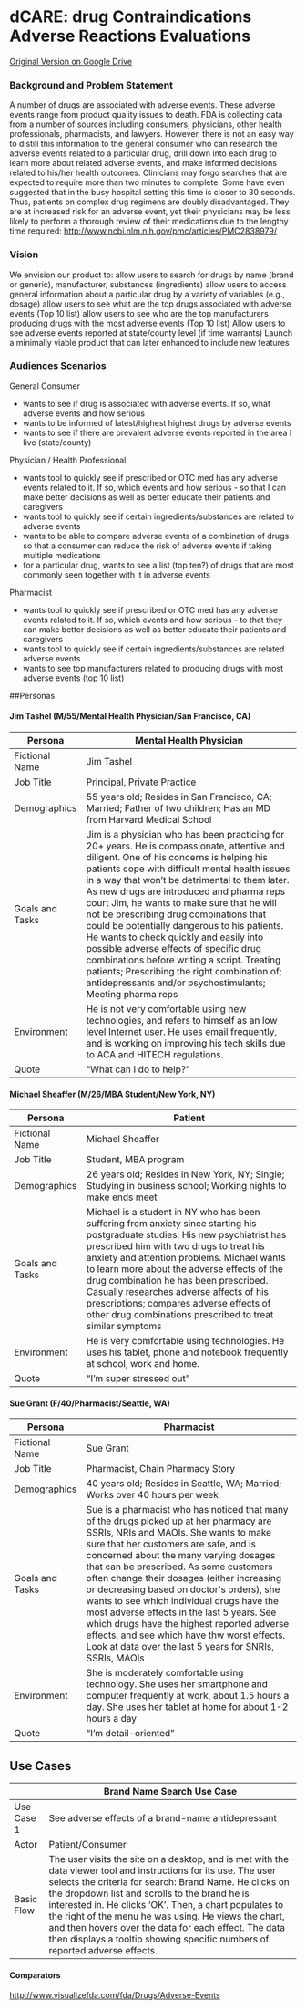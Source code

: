 # dCARE: drug Contraindications Adverse Reactions Evaluations
[Original Version on Google Drive](https://docs.google.com/document/d/11pnSJxqw-JNx2jYmWZJdVtUb0cXUE3tsB6qXkKOH60k/edit?usp=sharing) 

### Background and Problem Statement
A number of drugs are associated with adverse events. These adverse events range from product quality issues to death.
FDA is collecting data from a number of sources including consumers, physicians, other health professionals, pharmacists, and lawyers. 
However, there is not an easy way to distill this information to the general consumer who can research the adverse events related to a particular drug, drill down into each drug to learn more about related adverse events, and make informed decisions related to his/her health outcomes.
Clinicians may forgo searches that are expected to require more than two minutes to complete. Some have even suggested that in the busy hospital setting this time is closer to 30 seconds. Thus, patients on complex drug regimens are doubly disadvantaged. They are at increased risk for an adverse event, yet their physicians may be less likely to perform a thorough review of their medications due to the lengthy time required: http://www.ncbi.nlm.nih.gov/pmc/articles/PMC2838979/ 

### Vision
We envision our product to:
allow users to search for drugs by name (brand or generic), manufacturer, substances (ingredients)
allow users to access general information about a particular drug by a variety of variables (e.g., dosage)
allow users to see what are the top drugs associated with adverse events (Top 10 list)
allow users to see who are the top manufacturers producing drugs with the most adverse events (Top 10 list)
Allow users to see adverse events reported at state/county level (if time warrants)
Launch a minimally viable product that can later enhanced to include new features

### Audiences Scenarios
General Consumer
- wants to see if drug is associated with adverse events. If so, what adverse events and how serious
- wants to be informed of latest/highest highest drugs by adverse events
- wants to see if there are prevalent adverse events reported in the area I live (state/county) 

Physician / Health Professional
- wants tool to quickly see if prescribed or OTC med has any adverse events related to it. If so, which events and how serious - so that I can make better decisions as well as better educate their patients and caregivers
- wants tool to quickly see if certain ingredients/substances are related to adverse events
- wants to be able to compare adverse events of a combination of drugs so that a consumer can reduce the risk of adverse events if taking multiple medications
- for a particular drug, wants to see a list (top ten?) of drugs that are most commonly seen together with it in adverse events

Pharmacist
- wants tool to quickly see if prescribed or OTC med has any adverse events related to it. If so, which events and how serious - to that they can make better decisions as well as better educate their patients and caregivers
- wants tool to quickly see if certain ingredients/substances are related adverse events
- wants to see top manufacturers related to producing drugs with most adverse events (top 10 list)


##Personas
#### Jim Tashel (M/55/Mental Health Physician/San Francisco, CA)
| Persona | Mental Health Physician |
|----------|----------|
| Fictional Name | Jim Tashel |
| Job Title | Principal, Private Practice |
| Demographics | 55 years old; Resides in San Francisco, CA; Married; Father of two children; Has an MD from Harvard Medical School |
| Goals and Tasks | Jim is a physician who has been practicing for 20+ years. He is compassionate, attentive and diligent. One of his concerns is helping his patients cope with difficult mental health issues in a way that won’t be detrimental to them later. As new drugs are introduced and pharma reps court Jim, he wants to make sure that he will not be prescribing drug combinations that could be potentially dangerous to his patients. He wants to check quickly and easily into possible adverse effects of specific drug combinations before writing a script. Treating patients; Prescribing the right combination of; antidepressants and/or psychostimulants; Meeting pharma reps|
| Environment | He is not very comfortable using new technologies, and refers to himself as an low level Internet user. He uses email frequently, and is working on improving his tech skills due to ACA and HITECH regulations. |
| Quote | “What can I do to help?” |

#### Michael Sheaffer (M/26/MBA Student/New York, NY)
| Persona | Patient |
|----------|----------|
| Fictional Name | Michael Sheaffer |
| Job Title | Student, MBA program |
| Demographics | 26 years old; Resides in New York, NY; Single; Studying in business school; Working nights to make ends meet |
| Goals and Tasks | Michael is a student in NY who has been suffering from anxiety since starting his postgraduate studies. His new psychiatrist has prescribed him with two drugs to treat his anxiety and attention problems. Michael wants to learn more about the adverse effects of the drug combination he has been prescribed. Casually researches adverse affects of his prescriptions; compares adverse effects of other drug combinations prescribed to treat similar symptoms|
| Environment | He is very comfortable using technologies. He uses his tablet, phone and notebook  frequently at school, work and home. |
| Quote | “I’m super stressed out” |

#### Sue Grant (F/40/Pharmacist/Seattle, WA)
| Persona | Pharmacist |
|----------|----------|
| Fictional Name | Sue Grant|
| Job Title | Pharmacist, Chain Pharmacy Story |
| Demographics | 40 years old; Resides in Seattle, WA; Married; Works over 40 hours per week |
| Goals and Tasks | Sue is a pharmacist who has noticed that many of the drugs picked up at her pharmacy are SSRIs, NRIs and MAOIs. She wants to make sure that her customers are safe, and is concerned about the many varying dosages that can be prescribed. As some customers often change their dosages (either increasing or decreasing based on doctor's orders), she wants to see which individual drugs have the most adverse effects in the last 5 years. See which drugs have the highest reported adverse effects, and see which have thw worst effects. Look at data over the last 5 years for SNRIs, SSRIs, MAOIs|
| Environment | She is moderately comfortable using technology. She uses her smartphone and computer  frequently at work, about 1.5 hours a day. She uses her tablet at home for about 1-2 hours a day |
| Quote | “I’m detail-oriented” |

## Use Cases
|  | Brand Name Search Use Case |
|----------|----------|
| Use Case 1| See adverse effects of a brand-name antidepressant |
| Actor | Patient/Consumer |
| Basic Flow| The user visits the site on a desktop, and is met with the data viewer tool and instructions for its use. The user selects the criteria for search: Brand Name. He clicks on the dropdown list and scrolls to the brand he is interested in. He clicks ‘OK’. Then, a chart populates to the right of the menu he was using. He views the chart, and then hovers over the data for each effect. The data then displays a tooltip showing specific numbers of reported adverse effects.|



#### Comparators
http://www.visualizefda.com/fda/Drugs/Adverse-Events 

